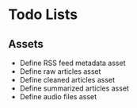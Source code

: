 # Todo Lists

## Assets
- Define RSS feed metadata asset
- Define raw articles asset
- Define cleaned articles asset
- Define summarized articles asset
- Define audio files asset